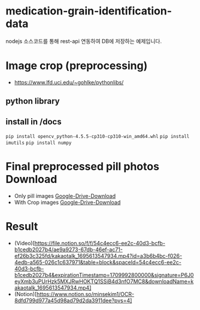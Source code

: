 # medication-grain-identification-data

nodejs 소스코드를 통해 rest-api 연동하여 DB에 저장하는 예제입니다.

# Image crop (preprocessing)

- https://www.lfd.uci.edu/~gohlke/pythonlibs/

## python library

## install in /docs

`pip install opencv_python-4.5.5-cp310-cp310-win_amd64.whl`
`pip install imutils`
`pip install numpy`


# Final preprocessed pill photos Download
- Only pill images [Google-Drive-Download](https://drive.google.com/file/d/1FRhbiU-ydsd70HxanQVb3USJEv2rhmFC/view?usp=share_link)
- With Crop images [Google-Drive-Download](https://drive.google.com/file/d/1MPtUCdwUJaU5r337qDVUxNf6Ur243Y-a/view?usp=share_link)


# Result
- (Video)[https://file.notion.so/f/f/54c4ecc6-ee2c-40d3-bcfb-b1cedb2027b4/ae9a9273-67db-46ef-ac71-ef26b3c325fd/kakaotalk_1695613547934.mp4?id=a3b6b4bc-f026-4edb-a565-026c1c637971&table=block&spaceId=54c4ecc6-ee2c-40d3-bcfb-b1cedb2027b4&expirationTimestamp=1709992800000&signature=P6J0eyXmb3uPUrHzk5MXJRwHOKTQ1SSiB4d3nfO7MC8&downloadName=kakaotalk_1695613547934.mp4]
- (Notion)[https://www.notion.so/minsekim1/OCR-8dfd799d977a45d98ad79d2da3911dee?pvs=4]
